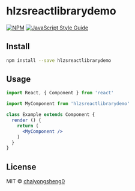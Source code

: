 # hlzsreactlibrarydemo

> 

[![NPM](https://img.shields.io/npm/v/hlzsreactlibrarydemo.svg)](https://www.npmjs.com/package/hlzsreactlibrarydemo) [![JavaScript Style Guide](https://img.shields.io/badge/code_style-standard-brightgreen.svg)](https://standardjs.com)

## Install

```bash
npm install --save hlzsreactlibrarydemo
```

## Usage

```jsx
import React, { Component } from 'react'

import MyComponent from 'hlzsreactlibrarydemo'

class Example extends Component {
  render () {
    return (
      <MyComponent />
    )
  }
}
```

## License

MIT © [chaiyongsheng0](https://github.com/chaiyongsheng0)
